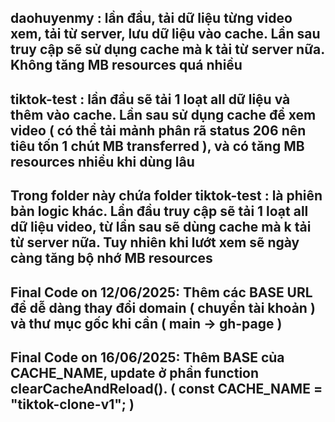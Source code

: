 ## daohuyenmy : lần đầu, tải dữ liệu từng video xem, tải từ server, lưu dữ liệu vào cache. Lần sau truy cập sẽ sử dụng cache mà k tải từ server nữa. Không tăng MB resources quá nhiều

## tiktok-test : lần đầu sẽ tải 1 loạt all dữ liệu và thêm vào cache. Lần sau sử dụng cache để xem video ( có thể tải mảnh phân rã status 206 nên tiêu tốn 1 chút MB transferred ), và có tăng MB resources nhiều khi dùng lâu

## Trong folder này chứa folder tiktok-test : là phiên bản logic khác. Lần đầu truy cập sẽ tải 1 loạt all dữ liệu video, từ lần sau sẽ dùng cache mà k tải từ server nữa. Tuy nhiên khi lướt xem sẽ ngày càng tăng bộ nhớ MB resources

## Final Code on 12/06/2025: Thêm các BASE URL để dễ dàng thay đổi domain ( chuyển tài khoản ) và thư mục gốc khi cần ( main -> gh-page )

## Final Code on 16/06/2025: Thêm BASE của CACHE_NAME, update ở phần function clearCacheAndReload().  ( const CACHE_NAME = "tiktok-clone-v1"; )